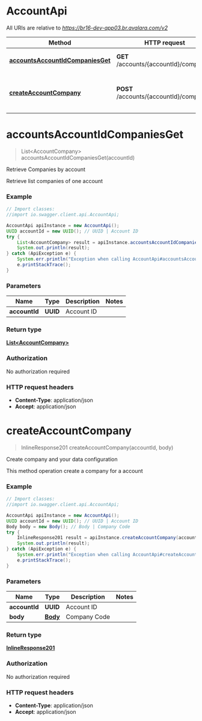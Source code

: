 # AccountApi

All URIs are relative to *https://br16-dev-app03.br.avalara.com/v2*

Method | HTTP request | Description
------------- | ------------- | -------------
[**accountsAccountIdCompaniesGet**](AccountApi.md#accountsAccountIdCompaniesGet) | **GET** /accounts/{accountId}/companies | Retrieve Companies by account
[**createAccountCompany**](AccountApi.md#createAccountCompany) | **POST** /accounts/{accountId}/companies | Create company and your data configuration


<a name="accountsAccountIdCompaniesGet"></a>
# **accountsAccountIdCompaniesGet**
> List&lt;AccountCompany&gt; accountsAccountIdCompaniesGet(accountId)

Retrieve Companies by account

Retrieve list companies of one account

### Example
```java
// Import classes:
//import io.swagger.client.api.AccountApi;

AccountApi apiInstance = new AccountApi();
UUID accountId = new UUID(); // UUID | Account ID
try {
    List<AccountCompany> result = apiInstance.accountsAccountIdCompaniesGet(accountId);
    System.out.println(result);
} catch (ApiException e) {
    System.err.println("Exception when calling AccountApi#accountsAccountIdCompaniesGet");
    e.printStackTrace();
}
```

### Parameters

Name | Type | Description  | Notes
------------- | ------------- | ------------- | -------------
 **accountId** | **UUID**| Account ID |

### Return type

[**List&lt;AccountCompany&gt;**](AccountCompany.md)

### Authorization

No authorization required

### HTTP request headers

 - **Content-Type**: application/json
 - **Accept**: application/json

<a name="createAccountCompany"></a>
# **createAccountCompany**
> InlineResponse201 createAccountCompany(accountId, body)

Create company and your data configuration

This method operation create a company for a account 

### Example
```java
// Import classes:
//import io.swagger.client.api.AccountApi;

AccountApi apiInstance = new AccountApi();
UUID accountId = new UUID(); // UUID | Account ID
Body body = new Body(); // Body | Company Code
try {
    InlineResponse201 result = apiInstance.createAccountCompany(accountId, body);
    System.out.println(result);
} catch (ApiException e) {
    System.err.println("Exception when calling AccountApi#createAccountCompany");
    e.printStackTrace();
}
```

### Parameters

Name | Type | Description  | Notes
------------- | ------------- | ------------- | -------------
 **accountId** | **UUID**| Account ID |
 **body** | [**Body**](Body.md)| Company Code |

### Return type

[**InlineResponse201**](InlineResponse201.md)

### Authorization

No authorization required

### HTTP request headers

 - **Content-Type**: application/json
 - **Accept**: application/json

